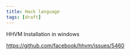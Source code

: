 ```yaml
---
title: Hack language
tags: [draft]
---
```


HHVM Installation in windows

<https://github.com/facebook/hhvm/issues/5460>
